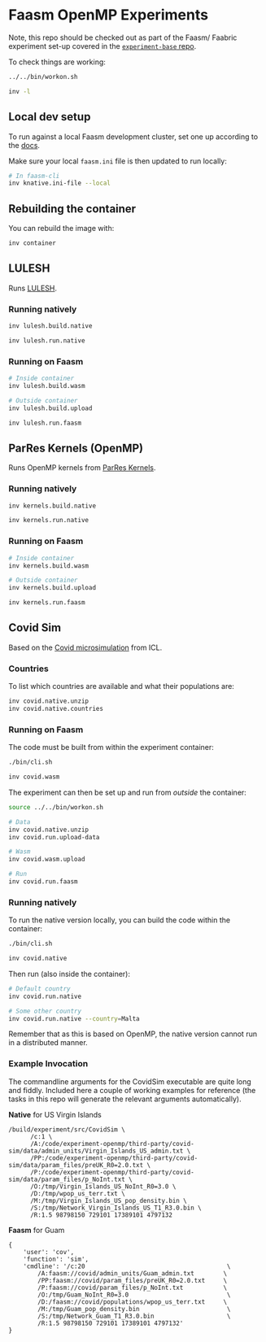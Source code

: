 # Faasm OpenMP Experiments

Note, this repo should be checked out as part of the Faasm/ Faabric experiment
set-up covered in the [`experiment-base`
repo](https://github.com/faasm/experiment-base).

To check things are working:

```bash
../../bin/workon.sh

inv -l
```

## Local dev setup

To run against a local Faasm development cluster, set one up according to the
[docs](https://faasm.readthedocs.io/en/latest/source/development.html).

Make sure your local `faasm.ini` file is then updated to run locally:

```bash
# In faasm-cli
inv knative.ini-file --local
```

## Rebuilding the container

You can rebuild the image with:

```bash
inv container
```

## LULESH

Runs [LULESH](https://github.com/LLNL/LULESH).

### Running natively

```bash
inv lulesh.build.native

inv lulesh.run.native
```

### Running on Faasm

```bash
# Inside container
inv lulesh.build.wasm

# Outside container
inv lulesh.build.upload

inv lulesh.run.faasm
```

## ParRes Kernels (OpenMP)

Runs OpenMP kernels from [ParRes Kernels](https://github.com/ParRes/Kernels).

### Running natively

```bash
inv kernels.build.native

inv kernels.run.native
```

### Running on Faasm

```bash
# Inside container
inv kernels.build.wasm

# Outside container
inv kernels.build.upload

inv kernels.run.faasm
```

## Covid Sim

Based on the [Covid microsimulation](https://github.com/mrc-ide/covid-sim) from
ICL.

### Countries

To list which countries are available and what their populations are:

```bash
inv covid.native.unzip
inv covid.native.countries
```

### Running on Faasm

The code must be built from within the experiment container:

```bash
./bin/cli.sh

inv covid.wasm
```

The experiment can then be set up and run from _outside_ the container:

```bash
source ../../bin/workon.sh

# Data
inv covid.native.unzip
inv covid.run.upload-data

# Wasm
inv covid.wasm.upload

# Run
inv covid.run.faasm
```

### Running natively

To run the native version locally, you can build the code within the container:

```bash
./bin/cli.sh

inv covid.native
```

Then run (also inside the container):

```bash
# Default country
inv covid.run.native

# Some other country
inv covid.run.native --country=Malta
```

Remember that as this is based on OpenMP, the native version cannot run in a
distributed manner.

### Example Invocation

The commandline arguments for the CovidSim executable are quite long and fiddly.
Included here a couple of working examples for reference (the tasks in this repo
will generate the relevant arguments automatically).

**Native** for US Virgin Islands

```
/build/experiment/src/CovidSim \
      /c:1 \
      /A:/code/experiment-openmp/third-party/covid-sim/data/admin_units/Virgin_Islands_US_admin.txt \
      /PP:/code/experiment-openmp/third-party/covid-sim/data/param_files/preUK_R0=2.0.txt \
      /P:/code/experiment-openmp/third-party/covid-sim/data/param_files/p_NoInt.txt \
      /O:/tmp/Virgin_Islands_US_NoInt_R0=3.0 \
      /D:/tmp/wpop_us_terr.txt \
      /M:/tmp/Virgin_Islands_US_pop_density.bin \
      /S:/tmp/Network_Virgin_Islands_US_T1_R3.0.bin \
      /R:1.5 98798150 729101 17389101 4797132
```

**Faasm** for Guam

```
{
    'user': 'cov',
    'function': 'sim',
    'cmdline': '/c:20                                       \
        /A:faasm://covid/admin_units/Guam_admin.txt        \
        /PP:faasm://covid/param_files/preUK_R0=2.0.txt     \
        /P:faasm://covid/param_files/p_NoInt.txt           \
        /O:/tmp/Guam_NoInt_R0=3.0                           \
        /D:/faasm://covid/populations/wpop_us_terr.txt     \
        /M:/tmp/Guam_pop_density.bin                        \
        /S:/tmp/Network_Guam_T1_R3.0.bin                    \
        /R:1.5 98798150 729101 17389101 4797132'
}
```
